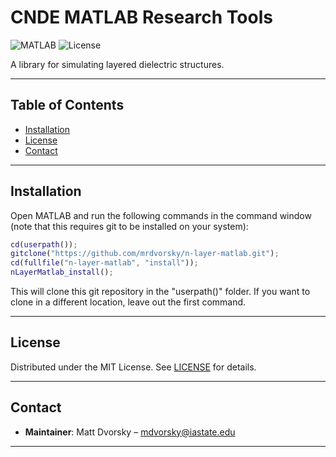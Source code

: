 # CNDE MATLAB Research Tools

![MATLAB](https://img.shields.io/badge/MATLAB-R2023b%2B-blue.svg)
![License](https://img.shields.io/badge/License-MIT-green.svg)

A library for simulating layered dielectric structures.

---

## Table of Contents
- [Installation](#installation)
- [License](#license)
- [Contact](#contact)

---

## Installation
Open MATLAB and run the following commands in the command window (note that this requires git to be installed on your system):

```matlab
cd(userpath());
gitclone("https://github.com/mrdvorsky/n-layer-matlab.git");
cd(fullfile("n-layer-matlab", "install"));
nLayerMatlab_install();
```

This will clone this git repository in the "userpath()" folder. If you want to clone in a different location, leave out the first command.

---

## License
Distributed under the MIT License. See [LICENSE](LICENSE) for details.

---

## Contact
- **Maintainer**: Matt Dvorsky – [mdvorsky@iastate.edu](mailto:mdvorsky@iastate.edu)

---